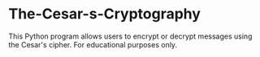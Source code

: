 # The-Cesar-s-Cryptography
This Python program allows users to encrypt or decrypt messages using the Cesar's cipher. For educational purposes only.
